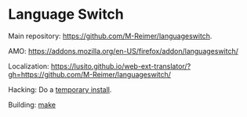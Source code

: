 Language Switch
===============

Main repository: https://github.com/M-Reimer/languageswitch.

AMO: https://addons.mozilla.org/en-US/firefox/addon/languageswitch/

Localization: https://lusito.github.io/web-ext-translator/?gh=https://github.com/M-Reimer/languageswitch/

Hacking: Do a [temporary install](https://developer.mozilla.org/en-US/Add-ons/WebExtensions/Temporary_Installation_in_Firefox).

Building: [make](https://www.gnu.org/software/make/)
